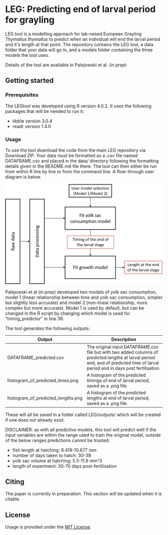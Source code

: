 # LEG: Predicting end of larval period for grayling

LEG tool is a modelling approach for lab-raised European Grayling _Thymallus thymallus_ to predict when an individual will end the larval period and it's length at that point. The repository contains the LEG tool, a data folder that your data will go in, and a models folder containing the three models the tool uses.

Details of the tool are available in Palejowski et al. (_in prep_)

## Getting started

### Prerequisites

The LEGtool was developed using R version 4.0.2.
It uses the following packages that will be needed to run it:
 - tibble version 3.0.4
 - readr version 1.4.0

### Usage

To use the tool download the code from the main LEG repository via Download ZIP. Your data must be formatted as a .csv file named DATAFRAME.csv and placed in the data/ directory following the formatting details given in the README.md file there. The tool can then either be run from within R line by line or from the command line. A flow-through user diagram is below.

![](images/diagram_user.png)

Palejowski et al (_in prep_) developed two models of yolk sac consumption, model 1 (linear relationship between time and yolk sac consumption, simpler but slightly less accurate) and model 2 (non-linear relationship, more complex but more accurate). Model 1 is used by default, but can be changed in the R script by changing which model is used for "timing_predictor" in line 39.

The tool generates the following outputs:

| Output | Description | 
| --- | --- |
| DATAFRAME_predicted.csv | The original input DATAFRAME.csv file but with two added columns of predicted lengths at larval period end, and of predicted time of larval period end in days post fertilisation. |
| histogram_of_predicted_times.png | A histogram of the predicted timings of end of larval period, saved as a .png file. |
| histogram_of_predicted_lengths.png | A histogram of the predicted lengths at end of larval period, saved as a .png file. |

These will all be saved in a folder called LEG/outputs/ which will be created if one does not already exist.

DISCLAIMER: as with all predictive models, this tool will predict well if the input variables are within the range used to train the original model, outside of the below ranges predictions cannot be trusted:
 - fish length at hatching: 8.419-10.677 mm
 - number of days taken to hatch: 30-38
 - yolk sac volume at hatching: 5.5-11.9 mm^3
 - length of experiment: 30-70 days post-fertilisation

## Citing

The paper is currently in preparation. This section will be updated when it is citable.

## License

Usage is provided under the [MIT License](https://github.com/HugoPal/LEG/blob/main/LICENSE).
